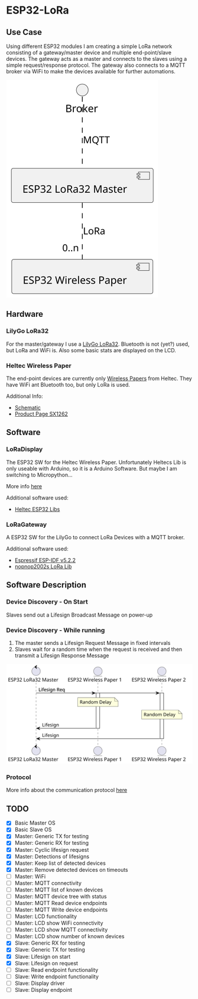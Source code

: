 # ESP32-LoRa

## Use Case

Using different ESP32 modules I am creating a simple LoRa network consisting of a gateway/master device and multiple end-point/slave devices. The gateway acts as a master and connects to the slaves using a simple request/response protocol. The gateway also connects to a MQTT broker via WiFi to make the devices available for further automations.

![System](doc/system.svg)

## Hardware

### LilyGo LoRa32

For the master/gateway I use a [LilyGo LoRa32](https://github.com/LilyGO/TTGO-LORA32/tree/LilyGO-V1.3-868). Bluetooth is not (yet?) used, but LoRa and WiFi is. Also some basic stats are displayed on the LCD.

### Heltec Wireless Paper

The end-point devices are currently only [Wireless Papers](https://heltec.org/project/wireless-paper/) from Heltec. They have WiFi ant Bluetooth too, but only LoRa is used.

Additional Info:

- [Schematic](https://resource.heltec.cn/download/Wireless_Paper/Wireless_Paper_V0.4_Schematic_Diagram.pdf)
- [Product Page SX1262](https://www.semtech.com/products/wireless-rf/lora-connect/sx1262)

## Software

### LoRaDisplay

The ESP32 SW for the Heltec Wireless Paper. Unfortunately Heltecs Lib is only useable with Arduino, so it is a Arduino Software. But maybe I am switching to Micropython...

More info [here](doc/loradisplay.md)

Additional software used:

- [Heltec ESP32 Libs](https://github.com/HelTecAutomation/Heltec_ESP32)

### LoRaGateway

A ESP32 SW for the LilyGo to connect LoRa Devices with a MQTT broker.

Additional software used:

- [Espressif ESP-IDF v5.2.2](https://docs.espressif.com/projects/esp-idf/en/stable/esp32/get-started/index.html)
- [nopnop2002s LoRa Lib](https://github.com/nopnop2002/esp-idf-sx127x.git)

## Software Description

### Device Discovery - On Start

Slaves send out a Lifesign Broadcast Message on power-up

### Device Discovery - While running

1. The master sends a Lifesign Request Message in fixed intervals
2. Slaves wait for a random time when the request is received and then transmit a Lifesign Response Message

![Discovery](doc/discovery.svg)

### Protocol

More info about the communication protocol [here](doc/protocol.md)

## TODO

- [X] Basic Master OS
- [X] Basic Slave OS
- [X] Master: Generic TX for testing
- [X] Master: Generic RX for testing
- [X] Master: Cyclic lifesign request
- [X] Master: Detections of lifesigns
- [X] Master: Keep list of detected devices
- [X] Master: Remove detected devices on timeouts
- [ ] Master: WiFi
- [ ] Master: MQTT connectivity
- [ ] Master: MQTT list of known devices
- [ ] Master: MQTT device tree with status
- [ ] Master: MQTT Read device endpoints
- [ ] Master: MQTT Write device endpoints
- [ ] Master: LCD functionality
- [ ] Master: LCD show WiFi connectivity
- [ ] Master: LCD show MQTT connectivity
- [ ] Master: LCD show number of known devices
- [X] Slave: Generic RX for testing
- [X] Slave: Generic TX for testing
- [X] Slave: Lifesign on start
- [X] Slave: Lifesign on request
- [ ] Slave: Read endpoint functionality
- [ ] Slave: Write endpoint functionality
- [ ] Slave: Display driver
- [ ] Slave: Display endpoint
